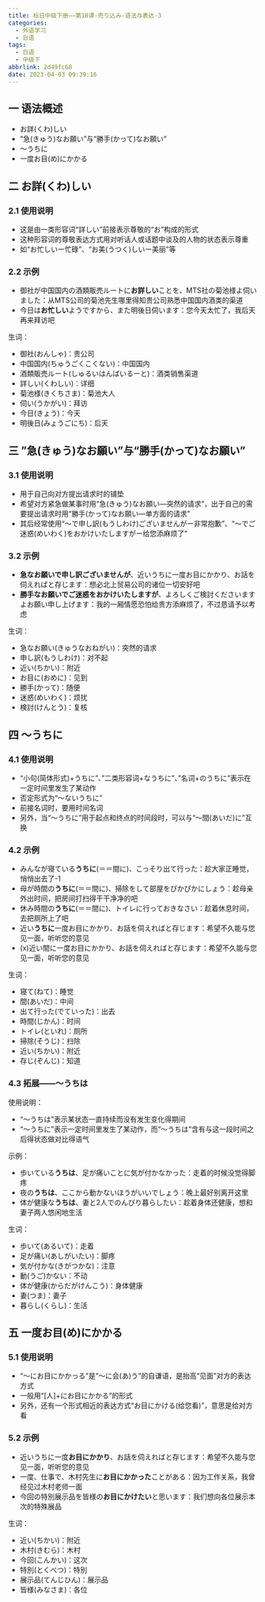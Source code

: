 ```yaml
---
title: 标日中级下册——第18课-売り込み-语法与表达-3
categories:
  - 外语学习
  - 日语
tags:
  - 日语
  - 中级下
abbrlink: 2d49fc68
date: 2023-04-03 09:39:16
---
```

## 一 语法概述

* お詳(くわ)しい
* ”急(きゅう)なお願い”与“勝手(かって)なお願い”
* ～うちに
* 一度お目(め)にかかる


<!--more-->

## 二 お詳(くわ)しい

### 2.1 使用说明

* 这是由一类形容词“詳しい”前接表示尊敬的“お”构成的形式
* 这种形容词的尊敬表达方式用对听话人或话题中谈及的人物的状态表示尊重
* 如“お忙しいー忙碌”、“お美(うつく)しいー美丽”等

### 2.2 示例

* 御社が中国国内の酒類販売ルートに**お詳しい**ことを、MTS社の菊池様よ伺いました：从MTS公司的菊池先生哪里得知贵公司熟悉中国国内酒类的渠道
* 今日は**お忙しい**ようですから、また明後日伺います：您今天太忙了，我后天再来拜访吧

生词：

* 御社(おんしゃ)：贵公司
* 中国国内(ちゅうごくこくない)：中国国内
* 酒類販売ルート(しゅるいはんばいるーと)：酒类销售渠道
* 詳しい(くわしい)：详细
* 菊池様(きくちさま)：菊池大人
* 伺い(うかがい)：拜访
* 今日(きょう)：今天
* 明後日(みょうごにち)：后天

## 三 ”急(きゅう)なお願い”与“勝手(かって)なお願い”

### 3.1 使用说明

* 用于自己向对方提出请求时的铺垫
* 希望对方紧急做某事时用“急(きゅう)なお願い—突然的请求”，出于自己的需要提出请求时用“勝手(かって)なお願い—单方面的请求”
* 其后经常使用“～で申し訳(もうしわけ)ございませんがー非常抱歉”、“～でご迷惑(めいわく)をおかけいたしますがー给您添麻烦了”

### 3.2 示例

* **急なお願いで申し訳ございませんが**、近いうちに一度お目にかかり、お話を伺えればと存じます：想必北上贸易公司的诸位一切安好吧
* **勝手なお願いでご迷惑をおかけいたしますが**、よろしくご検討くださいますよお願い申し上げます：我的一厢情愿恐怕给贵方添麻烦了，不过恳请予以考虑

生词：

* 急なお願い(きゅうなおねがい)：突然的请求
* 申し訳(もうしわけ)：对不起
* 近い(ちかい)：附近
* お目に(おめに)：见到
* 勝手(かって)：随便
* 迷惑(めいわく)：烦扰
* 検討(けんとう)：复核

## 四 ～うちに

### 4.1 使用说明

* “小句(简体形式)+うちに”、”二类形容词+なうちに”、”名词+のうちに”表示在一定时间里发生了某动作
* 否定形式为“～ないうちに”
* 前接名词时，要用时间名词
* 另外，当“～うちに”用于起点和终点的时间段时，可以与“～間(あいだ)に”互换

### 4.2 示例

* みんなが寝ている**うちに**(＝＝間に)、こっそり出て行った：趁大家正睡觉，悄悄出去了-1
* 母が時間の**うちに**(＝＝間に)、掃除をして部屋をぴかぴかにしょう：趁母亲外出时间，把房间打扫得干干净净的吧
* 休み時間の**うちに**(＝＝間に)、トイレに行っておきなさい：趁着休息时间，去把厕所上了吧
* 近い**うちに**一度お目にかかり、お話を伺えればと存じます：希望不久能与您见一面，听听您的意见
* (x)近い間に一度お目にかかり、お話を伺えればと存じます：希望不久能与您见一面，听听您的意见

生词：

* 寝て(ねて)：睡觉
* 間(あいだ)：中间
* 出て行った(でていった)：出去
* 時間(じかん)：时间
* トイレ(といれ)：厕所
* 掃除(そうじ)：扫除
* 近い(ちかい)：附近
* 存じ(ぞんじ)：知道

### 4.3 拓展——～うちは

使用说明：

* “～うちは”表示某状态一直持续而没有发生变化得期间
* “～うちに”表示一定时间里发生了某动作，而“～うちは”含有与这一段时间之后得状态做对比得语气

示例：

* 歩いている**うちは**、足が痛いことに気が付かなかった：走着的时候没觉得脚疼
* 夜の**うちは**、ここから動かないほうがいいでしょう：晚上最好别离开这里
* 体が健康な**うちは**、妻と2人でのんびり暮らしたい：趁着身体还健康，想和妻子两人悠闲地生活

生词：

* 歩いて(あるいて)：走着
* 足が痛い(あしがいたい)：脚疼
* 気が付かな(きがつかな)：注意
* 動(うご)かない：不动
* 体が健康(からだがけんこう)：身体健康
* 妻(つま)：妻子
* 暮らし(くらし)：生活

## 五 一度お目(め)にかかる

### 5.1 使用说明

* “～にお目にかかっる”是“～に会(あ)う”的自谦语，是抬高“见面”对方的表达方式
* 一般用“[人]+にお目にかかる”的形式
* 另外，还有一个形式相近的表达方式“お目にかける(给您看)”，意思是给对方看

### 5.2 示例

* 近いうちに一度**お目にかかり**、お話を伺えればと存じます：希望不久能与您见一面，听听您的意见
* 一度、仕事で、木村先生に**お目にかかった**ことがある：因为工作关系，我曾经见过木村老师一面
* 今回の特別展示品を皆様の**お目にかけたい**と思います：我们想向各位展示本次的特殊展品

生词：

* 近い(ちかい)：附近
* 木村(きむら)：木村
* 今回(こんかい)：这次
* 特別(とくべつ)：特別
* 展示品(てんじひん)：展示品
* 皆様(みなさま)：各位